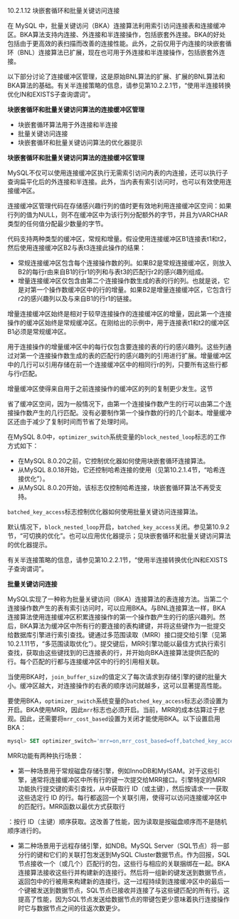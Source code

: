 10.2.1.12 块嵌套循环和批量关键访问连接

在 MySQL 中，批量关键访问（BKA）连接算法利用索引访问连接表和连接缓冲区。BKA算法支持内连接、外连接和半连接操作，包括嵌套外连接。BKA的好处包括由于更高效的表扫描而改善的连接性能。此外，之前仅用于内连接的块嵌套循环（BNL）连接算法已扩展，现在也可用于外连接和半连接操作，包括嵌套外连接。

以下部分讨论了连接缓冲区管理，这是原始BNL算法的扩展、扩展的BNL算法和BKA算法的基础。有关半连接策略的信息，请参见第10.2.2.1节，“使用半连接转换优化IN和EXISTS子查询谓词”。

**块嵌套循环和批量关键访问算法的连接缓冲区管理**

- 块嵌套循环算法用于外连接和半连接
- 批量关键访问连接
- 块嵌套循环和批量关键访问算法的优化器提示

**块嵌套循环和批量关键访问算法的连接缓冲区管理**

MySQL不仅可以使用连接缓冲区执行无需索引访问内表的内连接，还可以执行子查询扁平化后的外连接和半连接。此外，当内表有索引访问时，也可以有效使用连接缓冲区。

连接缓冲区管理代码在存储感兴趣行列的值时更有效地利用连接缓冲区空间：如果行列的值为NULL，则不在缓冲区中为该行列分配额外的字节，并且为VARCHAR类型的任何值分配最少数量的字节。

代码支持两种类型的缓冲区，常规和增量。假设使用连接缓冲区B1连接表t1和t2，然后使用连接缓冲区B2与表t3连接此操作的结果：

- 常规连接缓冲区包含每个连接操作数的列。如果B2是常规连接缓冲区，则放入B2的每行r由来自B1的行r1的列和与表t3的匹配行r2的感兴趣列组成。
- 增量连接缓冲区仅包含由第二个连接操作数生成的表的行的列。也就是说，它是对第一个操作数缓冲区中的行的增量。如果B2是增量连接缓冲区，它包含行r2的感兴趣列以及与来自B1的行r1的链接。

增量连接缓冲区始终是相对于较早连接操作的连接缓冲区的增量，因此第一个连接操作的缓冲区始终是常规缓冲区。在刚给出的示例中，用于连接表t1和t2的缓冲区B1必须是常规缓冲区。

用于连接操作的增量缓冲区中的每行仅包含要连接的表的行的感兴趣列。这些列通过对第一个连接操作数生成的表的匹配行的感兴趣列的引用进行扩展。增量缓冲区中的几行可以引用存储在前一个连接缓冲区中的相同行r的列，只要所有这些行都与行r匹配。

增量缓冲区使得来自用于之前连接操作的缓冲区的列的复制更少发生。这节

省了缓冲区空间，因为一般情况下，由第一个连接操作数产生的行可以由第二个连接操作数产生的几行匹配。没有必要制作第一个操作数的行的几个副本。增量缓冲区还由于减少了复制时间而节省了处理时间。

在MySQL 8.0中，`optimizer_switch`系统变量的`block_nested_loop`标志的工作方式如下：

- 在MySQL 8.0.20之前，它控制优化器如何使用块嵌套循环连接算法。
- 从MySQL 8.0.18开始，它还控制哈希连接的使用（见第10.2.1.4节，“哈希连接优化”）。
- 从MySQL 8.0.20开始，该标志仅控制哈希连接，块嵌套循环算法不再受支持。

`batched_key_access`标志控制优化器如何使用批量关键访问连接算法。

默认情况下，`block_nested_loop`开启，`batched_key_access`关闭。参见第10.9.2节，“可切换的优化”。也可以应用优化器提示；见块嵌套循环和批量关键访问算法的优化器提示。

有关半连接策略的信息，请参见第10.2.2.1节，“使用半连接转换优化IN和EXISTS子查询谓词”。

**批量关键访问连接**

MySQL实现了一种称为批量关键访问（BKA）连接算法的表连接方法。当第二个连接操作数产生的表有索引访问时，可以应用BKA。与BNL连接算法一样，BKA连接算法使用连接缓冲区积累连接操作的第一个操作数产生的行的感兴趣列。然后，BKA算法为缓冲区中所有行的要连接的表构建键，并将这些键作为一批提交给数据库引擎进行索引查找。键通过多范围读取（MRR）接口提交给引擎（见第10.2.1.11节，“多范围读取优化”）。提交键后，MRR引擎功能以最佳方式执行索引查找，获取由这些键找到的已连接表的行，并开始向BKA连接算法提供匹配的行。每个匹配的行都与连接缓冲区中的行的引用相关联。

当使用BKA时，`join_buffer_size`的值定义了每次请求到存储引擎的键的批量大小。缓冲区越大，对连接操作的右表的顺序访问就越多，这可以显著提高性能。

要使用BKA，`optimizer_switch`系统变量的`batched_key_access`标志必须设置为开启。BKA使用MRR，因此`mrr`标志也必须开启。当前，MRR的成本估算过于悲观。因此，还需要将`mrr_cost_based`设置为关闭才能使用BKA。以下设置启用BKA：

```sql
mysql> SET optimizer_switch='mrr=on,mrr_cost_based=off,batched_key_access=on';
```

MRR功能有两种执行场景：

- 第一种场景用于常规磁盘存储引擎，例如InnoDB和MyISAM。对于这些引擎，通常将连接缓冲区中所有行的键一次提交给MRR接口。引擎特定的MRR功能执行提交键的索引查找，从中获取行 ID（或主键），然后按请求一一获取这些选定行 ID 的行。每行都返回一个关联引用，使得可以访问连接缓冲区中的匹配行。MRR函数以最优方式获取行

：按行 ID（主键）顺序获取。这改善了性能，因为读取是按磁盘顺序而不是随机顺序进行的。

- 第二种场景用于远程存储引擎，如NDB。MySQL Server（SQL节点）将一部分行的键和它们的关联打包发送到MySQL Cluster数据节点。作为回报，SQL节点接收一个（或几个）匹配行的包，这些行与相应的关联捆绑在一起。BKA连接算法接收这些行并构建新的连接行。然后将一组新的键发送到数据节点，返回包中的行被用来构建新的连接行。这一过程持续到连接缓冲区中的最后一个键被发送到数据节点，SQL节点已接收并连接了与这些键匹配的所有行。这提高了性能，因为SQL节点发送给数据节点的带键包更少意味着执行连接操作时它与数据节点之间的往返次数更少。